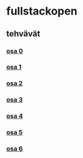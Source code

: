 # fullstackopen


## tehvävät

### [osa 0](https://github.com/aitoAarni/fullstackopen/tree/main/osa%200)

### [osa 1](https://github.com/aitoAarni/fullstackopen/tree/main/osa%201)

### [osa 2](https://github.com/aitoAarni/fullstackopen/tree/main/osa%202)

### [osa 3](https://github.com/aitoAarni/fullstack-part3)

### [osa 4](https://github.com/aitoAarni/fullstackosa4)

### [osa 5](https://github.com/aitoAarni/FullStackPart5)

### [osa 6](https://github.com/aitoAarni/fullstackopen/tree/main/osa%206)
